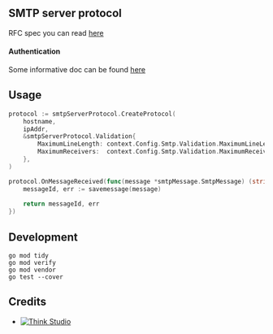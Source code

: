## SMTP server protocol

RFC spec you can read [here](rfc5321.txt)

#### Authentication

Some informative doc can be found [here](https://mailtrap.io/blog/smtp-auth/)

## Usage

```go
protocol := smtpServerProtocol.CreateProtocol(
    hostname,
    ipAddr,
    &smtpServerProtocol.Validation{
        MaximumLineLength: context.Config.Smtp.Validation.MaximumLineLength,
        MaximumReceivers:  context.Config.Smtp.Validation.MaximumReceivers,
    },
)

protocol.OnMessageReceived(func(message *smtpMessage.SmtpMessage) (string, error) {
    messageId, err := savemessage(message)
    
    return messageId, err
})
```

## Development

```shell
go mod tidy
go mod verify
go mod vendor
go test --cover
```

## Credits

- [![Think Studio](https://yaroslawww.github.io/images/sponsors/packages/logo-think-studio.png)](https://think.studio/)
